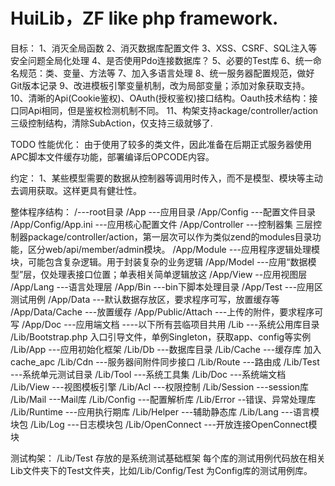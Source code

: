 # HuiLib，ZF like php framework.

目标：
1、消灭全局函数
2、消灭数据库配置文件
3、XSS、CSRF、SQL注入等安全问题全局化处理
4、是否使用Pdo连接数据库？
5、必要的Test库
6、统一命名规范：类、变量、方法等
7、加入多语言处理
8、统一服务器配置规范，做好Git版本记录
9、改进模板引擎变量机制，改为局部变量；添加对象获取支持。
10、清晰的Api(Cookie鉴权)、OAuth(授权鉴权)接口结构。Oauth技术结构：接口同Api相同，但是鉴权检测机制不同。
11、构架支持ackage/controller/action三级控制结构，清除SubAction，仅支持三级就够了.

TODO 性能优化：
由于使用了较多的类文件，因此准备在后期正式服务器使用APC脚本文件缓存功能，部署编译后OPCODE内容。

约定：
1、某些模型需要的数据从控制器等调用时传入，而不是模型、模块等主动去调用获取。这样更具有健壮性。
 
整体程序结构：
/---root目录
/App ---应用目录
/App/Config ---配置文件目录
/App/Config/App.ini ---应用核心配置文件
/App/Controller ---控制器集 三层控制器package/controller/action，第一层次可以作为类似zend的modules目录功能，区分web/api/member/admin模块。
/App/Module ---应用程序逻辑处理模块，可能包含复杂逻辑。用于封装复杂的业务逻辑
/App/Model ---应用“数据模型”层，仅处理表接口位置；单表相关简单逻辑放这
/App/View --应用视图层
/App/Lang ---语言处理层
/App/Bin ---bin下脚本处理目录
/App/Test ---应用区测试用例
/App/Data ---默认数据存放区，要求程序可写，放置缓存等
/App/Data/Cache ---放置缓存
/App/Public/Attach ---上传的附件，要求程序可写
/App/Doc ---应用端文档
----以下所有芸临项目共用
/Lib ---系统公用库目录
/Lib/Bootstrap.php 入口引导文件，单例Singleton，获取app、config等实例
/Lib/App ---应用初始化框架
/Lib/Db ---数据库目录
/Lib/Cache ---缓存库 加入cache_apc
/Lib/Cdn ---服务器间附件同步接口
/Lib/Route ---路由成
/Lib/Test ---系统单元测试目录
/Lib/Tool ---系统工具集
/Lib/Doc ---系统端文档
/Lib/View ---视图模板引擎
/Lib/Acl ---权限控制
/Lib/Session ---session库
/Lib/Mail ---Mail库
/Lib/Config ---配置解析库
/Lib/Error --错误、异常处理库
/Lib/Runtime ---应用执行期库
/Lib/Helper ---辅助静态库
/Lib/Lang ---语言模块包
/Lib/Log ---日志模块包
/Lib/OpenConnect ---开放连接OpenConnect模块

测试构架：
/Lib/Test 存放的是系统测试基础框架
每个库的测试用例代码放在相关Lib文件夹下的Test文件夹，比如/Lib/Config/Test 为Config库的测试用例库。